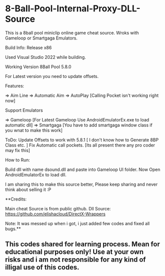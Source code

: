 # 8-Ball-Pool-Internal-Proxy-DLL-Source
This is a 8ball pool miniclip online game cheat source. Wroks with Gameloop or Smartgaga Emulators.


Build Info:  Release x86

Used Visual Studio 2022 while building.


Working Version 8Ball Pool 5.8.0

For Latest version you need to update offsets.

Features:

=> Aim Line
=> Automatic Aim
=> AutoPlay [Calling Pocket isn't working right now]


Support Emulators

=> Gameloop [For Latest Gameloop Use AndroidEmulatorEx.exe to load automatic dll]
=> Smartgaga [You have to add smartgaga window class if you wnat to make this work]

ToDo:
Update Offsets to work with 5.8.1 [ I don't know how to Generate 8BP Class etc. ]
Fix Automatic call pockets. [Its all present there any pro coder may fix this]

How to Run:

Build dll with name dsound.dll and paste into Gameloop UI folder. Now Open AndroidEmulatorEx to load dll.

I am sharing this to make this source better, Please keep sharing and never think about selling it :P

**Credits:

Main cheat Source is from public github.
Dll Source: https://github.com/elishacloud/DirectX-Wrappers

Note: It was messed up when i got, i just added few codes and fixed all bugs.**

## This codes shared for learning process. Mean for educational purposes only! Use at your own risks and i am not responsible for any kind of illigal use of this codes.
